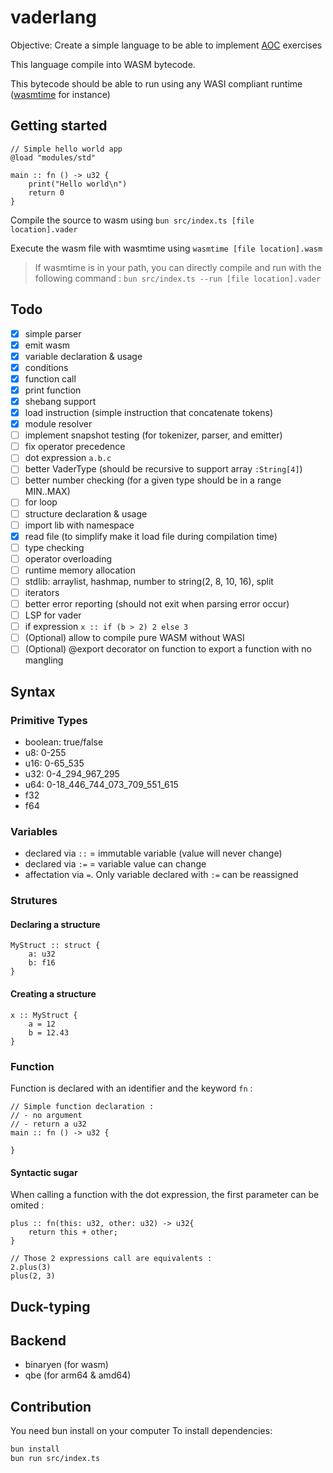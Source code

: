 # vaderlang

Objective: Create a simple language to be able to implement [AOC](https://adventofcode.com/) exercises

This language compile into WASM bytecode.

This bytecode should be able to run using any WASI compliant runtime ([wasmtime](https://wasmtime.dev/) for instance)

## Getting started

```
// Simple hello world app
@load "modules/std"

main :: fn () -> u32 {
    print("Hello world\n")
    return 0
}

```

Compile the source to wasm using `bun src/index.ts [file location].vader`

Execute the wasm file with wasmtime using `wasmtime [file location].wasm`

> If wasmtime is in your path, you can directly compile and run with the following command : 
`bun src/index.ts --run [file location].vader`

## Todo
- [x] simple parser
- [x] emit wasm
- [x] variable declaration & usage
- [x] conditions
- [x] function call
- [x] print function
- [x] shebang support
- [x] load instruction (simple instruction that concatenate tokens)
- [x] module resolver
- [ ] implement snapshot testing (for tokenizer, parser, and emitter)
- [ ] fix operator precedence
- [ ] dot expression `a.b.c`
- [ ] better VaderType (should be recursive to support array `:String[4]`)
- [ ] better number checking (for a given type should be in a range MIN..MAX)
- [ ] for loop
- [ ] structure declaration & usage
- [ ] import lib with namespace
- [x] read file (to simplify make it load file during compilation time)
- [ ] type checking
- [ ] operator overloading
- [ ] runtime memory allocation
- [ ] stdlib: arraylist, hashmap, number to string(2, 8, 10, 16), split
- [ ] iterators
- [ ] better error reporting (should not exit when parsing error occur)
- [ ] LSP for vader
- [ ] if expression `x :: if (b > 2) 2 else 3`
- [ ] (Optional) allow to compile pure WASM without WASI
- [ ] (Optional) @export decorator on function to export a function with no mangling

## Syntax

### Primitive Types

- boolean: true/false
- u8: 0-255
- u16: 0-65_535
- u32: 0-4_294_967_295
- u64: 0-18_446_744_073_709_551_615
- f32
- f64

### Variables

- declared via `::` = immutable variable (value will never change)
- declared via `:=` = variable value can change
- affectation via `=`. Only variable declared with `:=` can be reassigned

### Strutures

#### Declaring a structure
```
MyStruct :: struct {
    a: u32
    b: f16
}
```

#### Creating a structure 
```
x :: MyStruct {
    a = 12
    b = 12.43
}
```

### Function

Function is declared with an identifier and the keyword `fn` :

```
// Simple function declaration : 
// - no argument
// - return a u32
main :: fn () -> u32 {

}
```

#### Syntactic sugar
When calling a function with the dot expression, the first parameter can be omited : 

```
plus :: fn(this: u32, other: u32) -> u32{
    return this + other;
}

// Those 2 expressions call are equivalents : 
2.plus(3)
plus(2, 3)

```

## Duck-typing

## Backend

- binaryen (for wasm)
- qbe (for arm64 & amd64)

## Contribution

You need bun install on your computer
To install dependencies:

```bash
bun install
bun run src/index.ts
```
